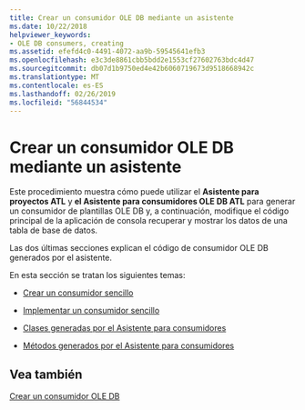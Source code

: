 ```yaml
---
title: Crear un consumidor OLE DB mediante un asistente
ms.date: 10/22/2018
helpviewer_keywords:
- OLE DB consumers, creating
ms.assetid: efefd4c0-4491-4072-aa9b-59545641efb3
ms.openlocfilehash: e3c3de8861cbb5bdd2e1553cf27602763bdc4d47
ms.sourcegitcommit: db07d1b9750ed4e42b6060719673d9518668942c
ms.translationtype: MT
ms.contentlocale: es-ES
ms.lasthandoff: 02/26/2019
ms.locfileid: "56844534"
---
```

# <a name="creating-an-ole-db-consumer-using-a-wizard"></a>Crear un consumidor OLE DB mediante un asistente

Este procedimiento muestra cómo puede utilizar el **Asistente para proyectos ATL** y **el Asistente para consumidores OLE DB ATL** para generar un consumidor de plantillas OLE DB y, a continuación, modifique el código principal de la aplicación de consola recuperar y mostrar los datos de una tabla de base de datos.

Las dos últimas secciones explican el código de consumidor OLE DB generados por el asistente.

En esta sección se tratan los siguientes temas:

- [Crear un consumidor sencillo](../../data/oledb/creating-a-simple-consumer.md)

- [Implementar un consumidor sencillo](../../data/oledb/implementing-a-simple-consumer.md)

- [Clases generadas por el Asistente para consumidores](../../data/oledb/consumer-wizard-generated-classes.md)

- [Métodos generados por el Asistente para consumidores](../../data/oledb/consumer-wizard-generated-methods.md)

## <a name="see-also"></a>Vea también

[Crear un consumidor OLE DB](../../data/oledb/creating-an-ole-db-consumer.md)
